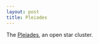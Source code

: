 ```yaml
---
layout: post
title: Pleiades
---
```


The <a href="https://en.wikipedia.org/wiki/Pleiades">Pleiades</a>, an open star cluster.
<amp-img width="1200" height="600" layout="responsive" src="/images/2015-07-21-andromeda.png"></amp-img>